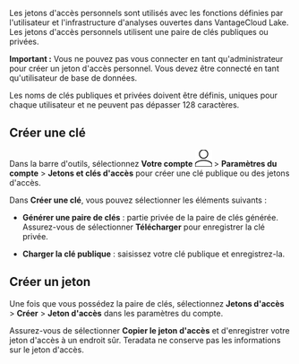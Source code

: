 Les jetons d'accès personnels sont utilisés avec les fonctions définies par l'utilisateur et l'infrastructure d'analyses ouvertes dans VantageCloud Lake. Les jetons d'accès personnels utilisent une paire de clés publiques ou privées.

**Important :** Vous ne pouvez pas vous connecter en tant qu'administrateur pour créer un jeton d'accès personnel. Vous devez être connecté en tant qu'utilisateur de base de données.

Les noms de clés publiques et privées doivent être définis, uniques pour chaque utilisateur et ne peuvent pas dépasser 128 caractères.

Créer une clé
-------------

Dans la barre d'outils, sélectionnez **Votre compte** ![Person icon](Images/mci1652327190262.svg) \> **Paramètres du compte** \> **Jetons et clés d'accès** pour créer une clé publique ou des jetons d'accès.

Dans **Créer une clé**, vous pouvez sélectionner les éléments suivants :

-   **Générer une paire de clés** : partie privée de la paire de clés générée. Assurez-vous de sélectionner **Télécharger** pour enregistrer la clé privée.

-   **Charger la clé publique** : saisissez votre clé publique et enregistrez-la.

Créer un jeton
--------------

Une fois que vous possédez la paire de clés, sélectionnez **Jetons d'accès** \> **Créer** \> **Jeton d'accès** dans les paramètres du compte.

Assurez-vous de sélectionner **Copier le jeton d'accès** et d'enregistrer votre jeton d'accès à un endroit sûr. Teradata ne conserve pas les informations sur le jeton d'accès.

